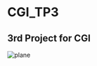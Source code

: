 # CGI_TP3
## 3rd Project for CGI
![plane](http://images3.memedroid.com/images/UPLOADED433/5aa0bad48f049.jpeg) 
